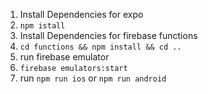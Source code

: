 1. Install Dependencies for expo
2. ``npm istall``
3. Install Dependencies for firebase functions
4. ``cd functions && npm install && cd ..``
7. run firebase emulator
8. ``firebase emulators:start``
9. run ``npm run ios`` or ``npm run android``